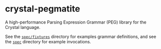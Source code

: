 # crystal-pegmatite

A high-performance Parsing Expression Grammar (PEG) library for the Crystal language.

See the [`spec/fixtures`](spec/fixtures) directory for examples grammar definitions, and see the [`spec`](spec) directory for example invocations.
